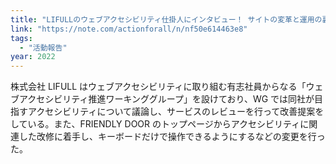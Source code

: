 ```yaml
---
title: "LIFULLのウェブアクセシビリティ仕掛人にインタビュー！ サイトの変革と運用の裏側｜LIFULL HOME'S ACTION FOR ALL｜note"
link: "https://note.com/actionforall/n/nf50e614463e8"
tags:
  - "活動報告"
year: 2022
---
```


株式会社 LIFULL はウェブアクセシビリティに取り組む有志社員からなる「ウェブアクセシビリティ推進ワーキンググループ」を設けており、WG では同社が目指すアクセシビリティについて議論し、サービスのレビューを行って改善提案をしている。また、FRIENDLY DOOR のトップページからアクセシビリティに関連した改修に着手し、キーボードだけで操作できるようにするなどの変更を行った。

